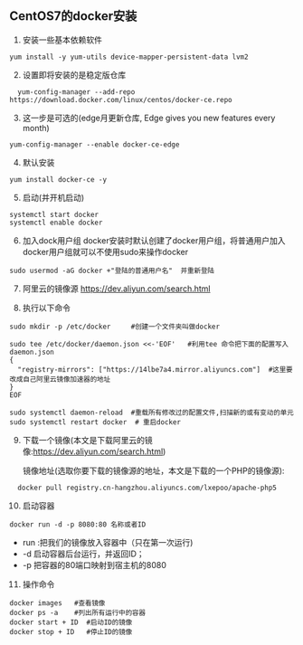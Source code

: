 CentOS7的docker安装
---------------------

1. 安装一些基本依赖软件
```
yum install -y yum-utils device-mapper-persistent-data lvm2
```
2. 设置即将安装的是稳定版仓库
```
  yum-config-manager --add-repo https://download.docker.com/linux/centos/docker-ce.repo
```

3. 这一步是可选的(edge月更新仓库, Edge gives you new features every month)
```
yum-config-manager --enable docker-ce-edge
```

4. 默认安装
```
yum install docker-ce -y
```

5. 启动(并开机启动)
```
systemctl start docker
systemctl enable docker
```

6. 加入dock用户组
  docker安装时默认创建了docker用户组，将普通用户加入docker用户组就可以不使用sudo来操作docker
```
sudo usermod -aG docker +"登陆的普通用户名"  并重新登陆
```

7. 阿里云的镜像源
  https://dev.aliyun.com/search.html
  
8. 执行以下命令
 ```
 sudo mkdir -p /etc/docker     #创建一个文件夹叫做docker
```
```
sudo tee /etc/docker/daemon.json <<-'EOF'   #利用tee 命令把下面的配置写入 daemon.json
{
  "registry-mirrors": ["https://14lbe7a4.mirror.aliyuncs.com"]  #这里要改成自己阿里云镜像加速器的地址
}
EOF
```
```
sudo systemctl daemon-reload  #重载所有修改过的配置文件,扫描新的或有变动的单元
sudo systemctl restart docker  # 重启docker
```

9. 下载一个镜像(本文是下载阿里云的镜像:https://dev.aliyun.com/search.html)   

    镜像地址(选取你要下载的镜像源的地址，本文是下载的一个PHP的镜像源):
```
  docker pull registry.cn-hangzhou.aliyuncs.com/lxepoo/apache-php5
```

10. 启动容器
```
docker run -d -p 8080:80 名称或者ID
```
* run :把我们的镜像放入容器中（只在第一次运行)
* -d 启动容器后台运行，并返回ID；
* -p 把容器的80端口映射到宿主机的8080

11. 操作命令
```
docker images   #查看镜像
docker ps -a    #列出所有运行中的容器
docker start + ID  #启动ID的镜像
docker stop + ID   #停止ID的镜像
```






   
